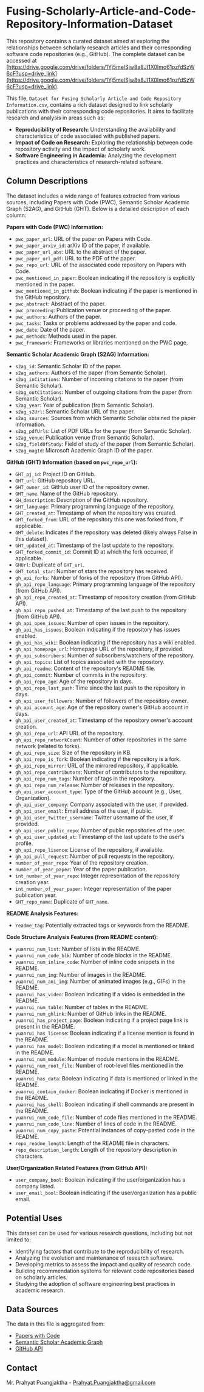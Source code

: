 # Fusing-Scholarly-Article-and-Code-Repository-Information-Dataset
This repository contains a curated dataset aimed at exploring the relationships between scholarly research articles and their corresponding software code repositories (e.g., GitHub).
The complete dataset can be accessed at [https://drive.google.com/drive/folders/1Yj5melSjw8a8JI1X0Imo61pzfdSzW6cF?usp=drive_link](https://drive.google.com/drive/folders/1Yj5melSjw8a8JI1X0Imo61pzfdSzW6cF?usp=drive_link).



This file, `Dataset for Fusing Scholarly Article and Code Repository Information.csv`, contains a rich dataset designed to link scholarly publications with their corresponding code repositories. It aims to facilitate research and analysis in areas such as:

* **Reproducibility of Research:** Understanding the availability and characteristics of code associated with published papers.
* **Impact of Code on Research:** Exploring the relationship between code repository activity and the impact of scholarly work.
* **Software Engineering in Academia:** Analyzing the development practices and characteristics of research-related software.


## Column Descriptions

The dataset includes a wide range of features extracted from various sources, including Papers with Code (PWC), Semantic Scholar Academic Graph (S2AG), and GitHub (GHT). Below is a detailed description of each column:

**Papers with Code (PWC) Information:**

* `pwc_paper_url`: URL of the paper on Papers with Code.
* `pwc_paper_arxiv_id`: arXiv ID of the paper, if available.
* `pwc_paper_url_abs`: URL to the abstract of the paper.
* `pwc_paper_url_pdf`: URL to the PDF of the paper.
* `pwc_repo_url`: URL of the associated code repository on Papers with Code.
* `pwc_mentioned_in_paper`: Boolean indicating if the repository is explicitly mentioned in the paper.
* `pwc_mentioned_in_github`: Boolean indicating if the paper is mentioned in the GitHub repository.
* `pwc_abstract`: Abstract of the paper.
* `pwc_proceeding`: Publication venue or proceeding of the paper.
* `pwc_authors`: Authors of the paper.
* `pwc_tasks`: Tasks or problems addressed by the paper and code.
* `pwc_date`: Date of the paper.
* `pwc_methods`: Methods used in the paper.
* `pwc_framework`: Frameworks or libraries mentioned on the PWC page.

**Semantic Scholar Academic Graph (S2AG) Information:**

* `s2ag_id`: Semantic Scholar ID of the paper.
* `s2ag_authors`: Authors of the paper (from Semantic Scholar).
* `s2ag_inCitations`: Number of incoming citations to the paper (from Semantic Scholar).
* `s2ag_outCitations`: Number of outgoing citations from the paper (from Semantic Scholar).
* `s2ag_year`: Year of publication (from Semantic Scholar).
* `s2ag_s2Url`: Semantic Scholar URL of the paper.
* `s2ag_sources`: Sources from which Semantic Scholar obtained the paper information.
* `s2ag_pdfUrls`: List of PDF URLs for the paper (from Semantic Scholar).
* `s2ag_venue`: Publication venue (from Semantic Scholar).
* `s2ag_fieldOfStudy`: Field of study of the paper (from Semantic Scholar).
* `s2ag_magId`: Microsoft Academic Graph ID of the paper.

**GitHub (GHT) Information (based on `pwc_repo_url`):**

* `GHT_pj_id`: Project ID on GitHub.
* `GHT_url`: GitHub repository URL.
* `GHT_owner_id`: GitHub user ID of the repository owner.
* `GHT_name`: Name of the GitHub repository.
* `GH_description`: Description of the GitHub repository.
* `GHT_language`: Primary programming language of the repository.
* `GHT_created_at`: Timestamp of when the repository was created.
* `GHT_forked_from`: URL of the repository this one was forked from, if applicable.
* `GHT_delete`: Indicates if the repository was deleted (likely always False in this dataset).
* `GHT_updated_at`: Timestamp of the last update to the repository.
* `GHT_forked_commit_id`: Commit ID at which the fork occurred, if applicable.
* `GHUrl`: Duplicate of `GHT_url`.
* `GHT_total_star`: Number of stars the repository has received.
* `gh_api_forks`: Number of forks of the repository (from GitHub API).
* `gh_api_repo_language`: Primary programming language of the repository (from GitHub API).
* `gh_api_repo_created_at`: Timestamp of repository creation (from GitHub API).
* `gh_api_repo_pushed_at`: Timestamp of the last push to the repository (from GitHub API).
* `gh_api_open_issues`: Number of open issues in the repository.
* `gh_api_has_issues`: Boolean indicating if the repository has issues enabled.
* `gh_api_has_wiki`: Boolean indicating if the repository has a wiki enabled.
* `gh_api_homepage_url`: Homepage URL of the repository, if provided.
* `gh_api_subscribers`: Number of subscribers/watchers of the repository.
* `gh_api_topics`: List of topics associated with the repository.
* `gh_api_readme`: Content of the repository's README file.
* `gh_api_commit`: Number of commits in the repository.
* `gh_api_repo_age`: Age of the repository in days.
* `gh_api_repo_last_push`: Time since the last push to the repository in days.
* `gh_api_user_followers`: Number of followers of the repository owner.
* `gh_api_account_age`: Age of the repository owner's GitHub account in days.
* `gh_api_user_created_at`: Timestamp of the repository owner's account creation.
* `gh_api_repo_url`: API URL of the repository.
* `gh_api_repo_networkCount`: Number of other repositories in the same network (related to forks).
* `gh_api_repo_size`: Size of the repository in KB.
* `gh_api_repo_is_fork`: Boolean indicating if the repository is a fork.
* `gh_api_repo_mirror`: URL of the mirrored repository, if applicable.
* `gh_api_repo_contributors`: Number of contributors to the repository.
* `gh_api_repo_num_tags`: Number of tags in the repository.
* `gh_api_repo_num_release`: Number of releases in the repository.
* `gh_api_user_account_type`: Type of the GitHub account (e.g., User, Organization).
* `gh_api_user_company`: Company associated with the user, if provided.
* `gh_api_user_email`: Email address of the user, if public.
* `gh_api_user_twitter_username`: Twitter username of the user, if provided.
* `gh_api_user_public_repo`: Number of public repositories of the user.
* `gh_api_user_updated_at`: Timestamp of the last update to the user's profile.
* `gh_api_repo_lisence`: License of the repository, if available.
* `gh_api_pull_request`: Number of pull requests in the repository.
* `number_of_year_repo`: Year of the repository creation.
* `number_of_year_paper`: Year of the paper publication.
* `int_number_of_year_repo`: Integer representation of the repository creation year.
* `int_number_of_year_paper`: Integer representation of the paper publication year.
* `GHT_repo_name`: Duplicate of `GHT_name`.

**README Analysis Features:**

* `readme_tag`: Potentially extracted tags or keywords from the README.

**Code Structure Analysis Features (from README content):**

* `yuanrui_num_list`: Number of lists in the README.
* `yuanrui_num_code_blk`: Number of code blocks in the README.
* `yuanrui_num_inline_code`: Number of inline code snippets in the README.
* `yuanrui_num_img`: Number of images in the README.
* `yuanrui_num_ani_img`: Number of animated images (e.g., GIFs) in the README.
* `yuanrui_has_video`: Boolean indicating if a video is embedded in the README.
* `yuanrui_num_table`: Number of tables in the README.
* `yuanrui_num_ghlink`: Number of GitHub links in the README.
* `yuanrui_has_project_page`: Boolean indicating if a project page link is present in the README.
* `yuanrui_has_license`: Boolean indicating if a license mention is found in the README.
* `yuanrui_has_model`: Boolean indicating if a model is mentioned or linked in the README.
* `yuanrui_num_module`: Number of module mentions in the README.
* `yuanrui_num_root_file`: Number of root-level files mentioned in the README.
* `yuanrui_has_data`: Boolean indicating if data is mentioned or linked in the README.
* `yuanrui_contain_docker`: Boolean indicating if Docker is mentioned in the README.
* `yuanrui_has_shell`: Boolean indicating if shell commands are present in the README.
* `yuanrui_num_code_file`: Number of code files mentioned in the README.
* `yuanrui_num_code_line`: Number of lines of code in the README.
* `yuanrui_num_copy_paste`: Potential instances of copy-pasted code in the README.
* `repo_readme_length`: Length of the README file in characters.
* `repo_description_length`: Length of the repository description in characters.

**User/Organization Related Features (from GitHub API):**

* `user_company_bool`: Boolean indicating if the user/organization has a company listed.
* `user_email_bool`: Boolean indicating if the user/organization has a public email.

## Potential Uses

This dataset can be used for various research questions, including but not limited to:

* Identifying factors that contribute to the reproducibility of research.
* Analyzing the evolution and maintenance of research software.
* Developing metrics to assess the impact and quality of research code.
* Building recommendation systems for relevant code repositories based on scholarly articles.
* Studying the adoption of software engineering best practices in academic research.

## Data Sources

The data in this file is aggregated from:

* [Papers with Code](https://paperswithcode.com/)
* [Semantic Scholar Academic Graph](https://www.semanticscholar.org/open-data)
* [GitHub API](https://docs.github.com/en/rest)


## Contact
Mr. Prahyat Puangjaktha - Prahyat.Puangjaktha@gmail.com

